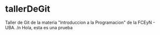 # tallerDeGit

Taller de Git de la materia "Introduccion a la Programacion" de la FCEyN - UBA.
/n Hola, esta es una prueba
